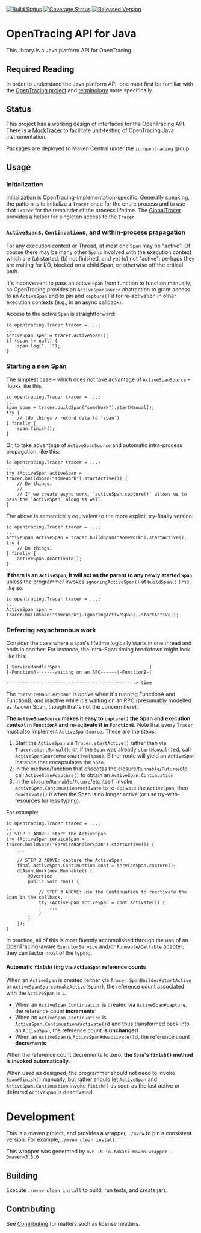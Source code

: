 [![Build Status][ci-img]][ci] [![Coverage Status][cov-img]][cov] [![Released Version][maven-img]][maven]

# OpenTracing API for Java

This library is a Java platform API for OpenTracing.

## Required Reading

In order to understand the Java platform API, one must first be familiar with
the [OpenTracing project](http://opentracing.io) and
[terminology](http://opentracing.io/documentation/pages/spec.html) more specifically.

## Status

This project has a working design of interfaces for the OpenTracing API. There
is a [MockTracer](https://github.com/opentracing/opentracing-java/tree/master/opentracing-mock)
to facilitate unit-testing of OpenTracing Java instrumentation.

Packages are deployed to Maven Central under the `io.opentracing` group.

## Usage

### Initialization

Initialization is OpenTracing-implementation-specific. Generally speaking, the pattern is to initialize a `Tracer` once for the entire process and to use that `Tracer` for the remainder of the process lifetime. The [GlobalTracer](https://github.com/opentracing/opentracing-java/blob/master/opentracing-util/src/main/java/io/opentracing/util/GlobalTracer.java) provides a helper for singleton access to the `Tracer`.

### `ActiveSpan`s, `Continuation`s, and within-process prapagation

For any execution context or Thread, at most one `Span` may be "active". Of course there may be many other `Spans` involved with the execution context which are (a) started, (b) not finished, and yet (c) not "active": perhaps they are waiting for I/O, blocked on a child Span, or otherwise off the critical path.
 
It's inconvenient to pass an active `Span` from function to function manually, so OpenTracing provides an `ActiveSpanSource` abstraction to grant access to an `ActiveSpan` and to pin and `capture()` it for re-activation in other execution contexts (e.g., in an async callback).

Access to the active `Span` is straightforward:

```
io.opentracing.Tracer tracer = ...;
...
ActiveSpan span = tracer.activeSpan();
if (span != null) {
    span.log("...");
}
```

### Starting a new Span

The simplest case – which does not take advantage of `ActiveSpanSource` – looks like this:

```
io.opentracing.Tracer tracer = ...;
...
Span span = tracer.buildSpan("someWork").startManual();
try {
    // (do things / record data to `span`)
} finally {
    span.finish();
}
```

Or, to take advantage of `ActiveSpanSource` and automatic intra-process propagation, like this:

```
io.opentracing.Tracer tracer = ...;
...
try (ActiveSpan activeSpan = tracer.buildSpan("someWork").startActive()) {
    // Do things.
    //
    // If we create async work, `activeSpan.capture()` allows us to pass the `ActiveSpan` along as well.
}
```

The above is semantically equivalent to the more explicit try-finally version:

```
io.opentracing.Tracer tracer = ...;
...
ActiveSpan activeSpan = tracer.buildSpan("someWork").startActive();
try {
    // Do things.
} finally {
    activeSpan.deactivate();
}
```


**If there is an `ActiveSpan`, it will act as the parent to any newly started `Span`** unless the programmer invokes `ignoringActiveSpan()` at `buildSpan()` time, like so:

```
io.opentracing.Tracer tracer = ...;
...
ActiveSpan span = tracer.buildSpan("someWork").ignoringActiveSpan().startActive();
```

### Deferring asynchronous work

Consider the case where a `Span`'s lifetime logically starts in one thread and ends in another. For instance, the intra-Span timing breakdown might look like this:

```
[ ServiceHandlerSpan                                 ]
|-FunctionA-|-----waiting on an RPC------|-FunctionB-|
            
------------------------------------------------> time
```

The `"ServiceHandlerSpan"` is _active_ when it's running FunctionA and FunctionB, and inactive while it's waiting on an RPC (presumably modelled as its own Span, though that's not the concern here).

**The `ActiveSpanSource` makes it easy to `capture()` the Span and execution context in `FunctionA` and re-activate it in `FunctionB`.** Note that every `Tracer` must also implement `ActiveSpanSource`. These are the steps:

1. Start the `ActiveSpan` via `Tracer.startActive()` rather than via `Tracer.startManual()`; or, if the `Span` was already `startManual()`ed, call `ActiveSpanSource#makeActive(span)`. Either route will yield an `ActiveSpan` instance that encapsulates the `Span`.
2. In the method/function that *allocates* the closure/`Runnable`/`Future`/etc, call `ActiveSpan#capture()` to obtain an `ActiveSpan.Continuation`
3. In the closure/`Runnable`/`Future`/etc itself, invoke `ActiveSpan.Continuation#activate` to re-activate the `ActiveSpan`, then `deactivate()` it when the Span is no longer active (or use try-with-resources for less typing).

For example:

```
io.opentracing.Tracer tracer = ...;
...
// STEP 1 ABOVE: start the ActiveSpan
try (ActiveSpan serviceSpan = tracer.buildSpan("ServiceHandlerSpan").startActive()) {
    ...

    // STEP 2 ABOVE: capture the ActiveSpan
    final ActiveSpan.Continuation cont = serviceSpan.capture();
    doAsyncWork(new Runnable() {
        @Override
        public void run() {

            // STEP 3 ABOVE: use the Continuation to reactivate the Span in the callback.
            try (ActiveSpan activeSpan = cont.activate()) {
                ...
            }
        }
    });
}
```

In practice, all of this is most fluently accomplished through the use of an OpenTracing-aware `ExecutorService` and/or `Runnable`/`Callable` adapter; they can factor most of the typing.

#### Automatic `finish()`ing via `ActiveSpan` reference counts

When an `ActiveSpan` is created (either via `Tracer.SpanBuilder#startActive` or `ActiveSpanSource#makeActive(Span)`), the reference count associated with the `ActiveSpan` is `1`.

- When an `ActiveSpan.Continuation` is created via `ActiveSpan#capture`, the reference count **increments**
- When an `ActiveSpan.Continuation` is `ActiveSpan.Continuation#activate()`d and thus transformed back into an `ActiveSpan`, the reference count **is unchanged**
- When an `ActiveSpan` is `ActiveSpan#deactivate()`d, the reference count **decrements**

When the reference count decrements to zero, **the `Span`'s `finish()` method is invoked automatically.**

When used as designed, the programmer should not need to invoke `Span#finish()` manually, but rather should let `ActiveSpan` and `ActiveSpan.Continuation` invoke `finish()` as soon as the last active or deferred `ActiveSpan` is deactivated.

# Development

This is a maven project, and provides a wrapper, `./mvnw` to pin a consistent
version. For example, `./mvnw clean install`.

This wrapper was generated by `mvn -N io.takari:maven:wrapper -Dmaven=3.5.0`

## Building

Execute `./mvnw clean install` to build, run tests, and create jars.

## Contributing

See [Contributing](CONTRIBUTING.md) for matters such as license headers.


  [ci-img]: https://travis-ci.org/opentracing/opentracing-java.svg?branch=master
  [ci]: https://travis-ci.org/opentracing/opentracing-java
  [cov-img]: https://coveralls.io/repos/github/opentracing/opentracing-java/badge.svg?branch=master
  [cov]: https://coveralls.io/github/opentracing/opentracing-java?branch=master
  [maven-img]: https://img.shields.io/maven-central/v/io.opentracing/opentracing-api.svg?maxAge=2592000
  [maven]: http://search.maven.org/#search%7Cga%7C1%7Copentracing-api
